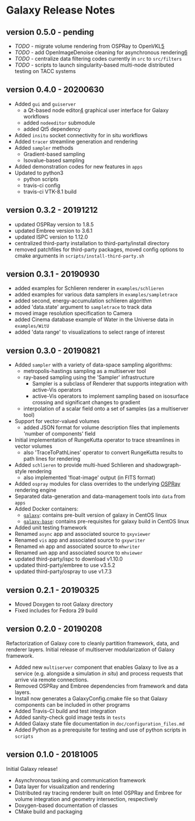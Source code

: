 # Galaxy Release Notes

## version 0.5.0 - pending

* *TODO* - migrate volume rendering from OSPRay to OpenVKL[5]
* *TODO* - add OpenImageDenoise cleaning for asynchronous rendering[6]
* *TODO* - centralize data filtering codes currently in `src` to `src/filters`
* *TODO* - scripts to launch singularity-based multi-node distributed testing on TACC systems

## version 0.4.0 - 20200630
* Added `gui` and `guiserver`
  - a Qt-based node editor[4] graphical user interface for Galaxy workflows
  - added `nodeeditor` submodule
  - added Qt5 dependency
* Added `insitu` socket connectivity for in situ workflows
* Added `tracer` streamline generation and rendering
* Added `sampler` methods
  - Gradient-based sampling
  - Isovalue-based sampling
* Added demonstration codes for new features in `apps` 
* Updated to python3
  - python scripts
  - travis-ci config
  - travis-ci VTK-8.1 build

## version 0.3.2 - 20191212

* updated OSPRay version to 1.8.5
* updated Embree version to 3.6.1
* updated ISPC version to 1.12.0
* centralized third-party installation to third-party/install directory
* removed patchfiles for third-party packages, moved config options to cmake arguments in `scripts/install-third-party.sh`

## version 0.3.1 - 20190930

* added examples for Schlieren renderer in `examples/schlieren`
* added examples for various data samplers in `examples/sampletrace`
* added second, energy-accumulation schlieren algorithm
* added 'data.state' argument to `sampletrace` to track data
* moved image resolution specification to Camera
* added Cinema database example of Water in the Universe data in `examples/WitU`
* added 'data range' to visualizations to select range of interest

## version 0.3.0 - 20190821

* Added `sampler` with a variety of data-space sampling algorithms:
  - metropolis-hastings sampling as a multiserver tool 
  - ray-based sampling using the 'Sampler' infrastructure
    + Sampler is a subclass of Renderer that supports integration with active-Vis operators
    + active-Vis operators to implement sampling based on isosurface crossing and significant changes to gradient
  - interpolation of a scalar field onto a set of samples (as a multiserver tool)
* Support for vector-valued volumes
  - added JSON format for volume description files that implements 'number of components' field
* Initial implementation of RungeKutta operator to trace streamlines in vector volumes
  - also 'TraceToPathLines' operator to convert RungeKutta results to path lines for rendering
* Added `schlieren` to provide multi-hued Schlieren and shadowgraph-style rendering
  - also implemented 'float-image' output (in FITS format)
* Added `ospray` modules for class overrides to the underlying [OSPRay][1] rendering engine
* Separated data-generation and data-management tools into `data` from `apps`
* Added Docker containers:
    - [`galaxy`][2]: contains pre-built version of galaxy in CentOS linux
    - [`galaxy-base`][3]: contains pre-requisites for galaxy build in CentOS linux
* Added unit testing framework
* Renamed `async` app and associated source to `gxyviewer`
* Renamed `vis` app and associated source to `gxywriter`
* Renamed `mh` app and associated source to `mhwriter` 
* Renamed `amh` app and associated source to `mhviewer`
* updated third-party/ispc to download v1.10.0
* updated third-party/embree to use v3.5.2
* updated third-party/ospray to use v1.7.3

## version 0.2.1 - 20190325

* Moved Doxygen to root Galaxy directory
* Fixed includes for Fedora 29 build

## version 0.2.0 - 20190208

Refactorization of Galaxy core to cleanly partition framework, data, and renderer layers. Initial release of multiserver modularization of Galaxy framework.

* Added new `multiserver` component that enables Galaxy to live as a service (e.g. alongside a simulation *in situ*) and process requests that arrive via remote connections.
* Removed OSPRay and Embree dependencies from framework and data layers.
* Install now generates a GalaxyConfig.cmake file so that Galaxy components can be included in other programs
* Added Travis-CI build and test integration
* Added sanity-check gold image tests in `tests`
* Added Galaxy state file documentation in `doc/configuration_files.md`
* Added Python as a prerequisite for testing and use of python scripts in `scripts`

## version 0.1.0 - 20181005

Initial Galaxy release!

* Asynchronous tasking and communication framework
* Data layer for visualization and rendering
* Distributed ray tracing renderer built on Intel OSPRay and Embree for volume integration and geometry intersection, respectively
* Doxygen-based documentation of classes
* CMake build and packaging


[1]: https://ospray.org/
[2]: https://hub.docker.com/r/pnav/galaxy
[3]: https://hub.docker.com/r/pnav/galaxy-base
[4]: https://github.com/paceholder/nodeeditor
[5]: https://www.openvkl.org/
[6]: https://www.openimagedenoise.org/


